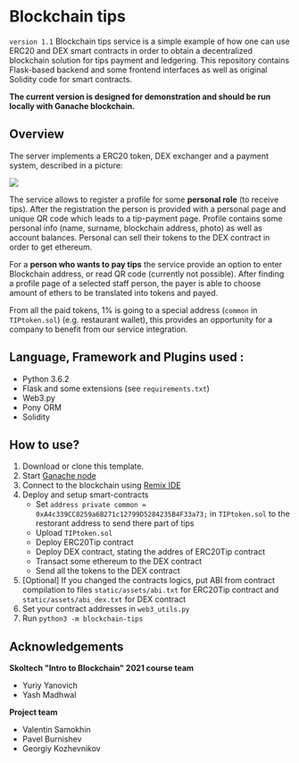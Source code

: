 # Blockchain tips
`version 1.1`
Blockchain tips service is a simple example of how one can use ERC20 and DEX smart contracts in order to obtain a decentralized blockchain solution for tips payment and ledgering. This repository contains Flask-based backend and some frontend interfaces as well as original Solidity code for smart contracts. 

**The current version is designed for demonstration and should be run locally with Ganache blockchain.**

## Overview
The server implements a ERC20 token, DEX exchanger and a payment system, described in a picture:

![](https://i.ibb.co/x8yCbCN/image.png)

The service allows to register a profile for some **personal role** (to receive tips). After the registration the person is provided with a personal page and unique QR code which leads to a tip-payment page. Profile contains some personal info (name, surname, blockchain address, photo) as well as account balances. Personal can sell their tokens to the DEX contract in order to get ethereum. 

For a **person who wants to pay tips** the service provide an option to enter Blockchain address, or read QR code (currently not possible). After finding a profile page of a selected staff person, the payer is able to choose amount of ethers to be translated into tokens and payed.

From all the paid tokens, 1% is going to a special address (`common` in `TIPtoken.sol`) (e.g. restaurant wallet), this provides an opportunity for a company to benefit from our service integration.

## Language, Framework and Plugins used :
- Python 3.6.2
- Flask and some extensions (see `requirements.txt`)
- Web3.py
- Pony ORM
- Solidity

## How to use?
1. Download or clone this template.
2. Start [Ganache node](https://github.com/trufflesuite/ganache#getting-started)
3. Connect to the blockchain using [Remix IDE](remix.ethereum.org/)
4. Deploy and setup smart-contracts
   * Set `address private common = 0xA4c339CC8259a6B271c12799D5284235B4F33a73;` in `TIPtoken.sol` to the restorant address to send there part of tips
   * Upload `TIPtoken.sol`
   * Deploy ERC20Tip contract
   * Deploy DEX contract, stating the addres of ERC20Tip contract
   * Transact some ethereum to the DEX contract
   * Send all the tokens to the DEX contract
5. [Optional] If you changed the contracts logics, put ABI from contract compilation to files `static/assets/abi.txt` for ERC20Tip contract and `static/assets/abi_dex.txt` for DEX contract
6. Set your contract addresses in `web3_utils.py`
8. Run `python3 -m blockchain-tips`


## Acknowledgements
**Skoltech "Intro to Blockchain" 2021 course team**
- Yuriy Yanovich
- Yash Madhwal

**Project team**
- Valentin Samokhin
- Pavel Burnishev
- Georgiy Kozhevnikov
